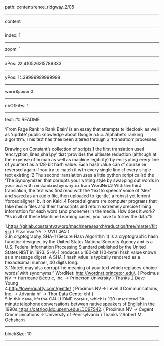 path: content/renee_ridgway_2/05

----

content: 

----

index: 1

----

zoom: 1

----

xPos: 22.410526315789333

----

yPos: 14.39999999999998

----

wordSpace: 0

----

nbOfFiles: 1

----

text: ## README

‘From Page Rank to Rank Brain’ is an essay that attempts to ‘decloak’ as well as ‘update’ public knowledge about Google a.k.a. Alphabet’s ranking algorithm. This text has then been altered through 3 ‘translation’ processes. 

Drawing on Constant’s collection of scripts,1 the first translation used ‘encryption_lines_sha1.py’ that ‘provides the ultimate reduction (although at the expense of human as well as machine legibility) by encrypting every line of your text as a 128-bit hash value. Each hash value can of course be reversed again if you try to match it with every single line of every single text existing.’2 The second translation uses a little python script called the ‘The Synonymizer’ that corrupts your writing style by swapping out words in your text with randomized synonyms from WordNet.3 With the third translation, the text was first read with the ’text to speech’ voice of ‘Alex’ and saved as an audio file, then uploaded to ’gentle’, a robust yet lenient ‘forced aligner’ built on Kaldi.4 Forced aligners are computer programs that take media files and their transcripts and return extremely precise timing information for each word (and phoneme) in the media. How does it work? “As in all of these Machine Learning cases, you have to follow the data.”5  
  
  

1.https://gitlab.constantvzw.org/machineresearch/reduction/tree/master/filters ( Proximus NV → OVH SAS )  
2.In cryptography, SHA-1 (Secure Hash Algorithm 1) is a cryptographic hash function designed by the United States National Security Agency and is a U.S. Federal Information Processing Standard published by the United States NIST in 1993. SHA-1 produces a 160-bit (20-byte) hash value known as a message digest. A SHA-1 hash value is typically rendered as a hexadecimal number, 40 digits long.  
3.”Note:it may also corrupt the meaning of your text which replaces ‘choice words’ with synomyms.” WordNet: http://wordnet.princeton.edu/. ( Proximus NV → Hurricane Electric, Inc. → Princeton University ) Thanks 2 Dave Young  
4.http://lowerquality.com/gentle/ ( Proximus NV → Level 3 Communications, Inc. → Advania hf. → Thor Data Center ehf )   
5.In this case, it's the CALLHOME corpus, which is 120 unscripted 30-minute telephone conversations between native speakers of English in the 1990s.https://catalog.ldc.upenn.edu/LDC97S42. ( Proximus NV → Cogent Communications → University of Pennsylvania ) Thanks 2 Robert M. Ochshorn



----

blockSize: 10

----

